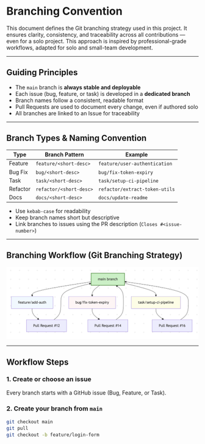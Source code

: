 # Branching Convention

This document defines the Git branching strategy used in this project. It ensures clarity, consistency, and traceability
across all contributions — even for a solo project. This approach is inspired by professional-grade workflows, adapted
for solo and small-team development.

---

## Guiding Principles

- The `main` branch is **always stable and deployable**
- Each issue (bug, feature, or task) is developed in a **dedicated branch**
- Branch names follow a consistent, readable format
- Pull Requests are used to document every change, even if authored solo
- All branches are linked to an Issue for traceability

---

## Branch Types & Naming Convention

| Type     | Branch Pattern          | Example                        |
|----------|-------------------------|--------------------------------|
| Feature  | `feature/<short-desc>`  | `feature/user-authentication`  |
| Bug Fix  | `bug/<short-desc>`      | `bug/fix-token-expiry`         |
| Task     | `task/<short-desc>`     | `task/setup-ci-pipeline`       |
| Refactor | `refactor/<short-desc>` | `refactor/extract-token-utils` |
| Docs     | `docs/<short-desc>`     | `docs/update-readme`           |

- Use `kebab-case` for readability
- Keep branch names short but descriptive
- Link branches to issues using the PR description (`Closes #<issue-number>`)

---

## Branching Workflow (Git Branching Strategy)

![Git Branching Strategy](./DOCS/IMAGES/gitBranching.png)

---

## Workflow Steps

### 1. Create or choose an issue

Every branch starts with a GitHub issue (Bug, Feature, or Task).

### 2. Create your branch from `main`

```bash
git checkout main
git pull
git checkout -b feature/login-form